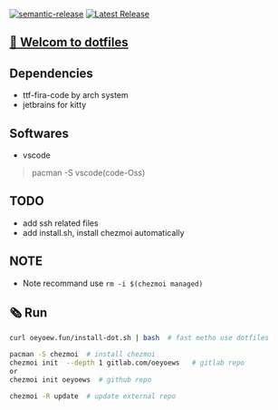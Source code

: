 [![semantic-release](https://img.shields.io/badge/%20%20%F0%9F%93%A6%F0%9F%9A%80-semantic--release-e10079.svg)](https://github.com/semantic-release/semantic-release)
[![Latest Release](https://gitlab.com/oeyoews/dotfiles/-/badges/release.svg)](https://gitlab.com/oeyoews/dotfiles/-/releases)

## [🔵 Welcom to dotfiles](#)

## Dependencies

* ttf-fira-code by arch system
* jetbrains for kitty

## Softwares

* vscode

> pacman -S vscode(code-Oss)

## TODO

* add ssh related files
* add install.sh, install chezmoi automatically

## NOTE

* Note recommand use `rm -i $(chezmoi managed)`

## 🗞️ Run

```bash
curl oeyoew.fun/install-dot.sh | bash  # fast metho use dotfiles
```

```bash
pacman -S chezmoi  # install chezmoi
chezmoi init  --depth 1 gitlab.com/oeyoews   # gitlab repo
or
chezmoi init oeyoews  # github repo
```

```bash
chezmoi -R update  # update external repo
```
